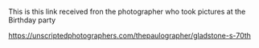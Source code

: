 
This is this link received fron the photographer who took pictures at the Birthday party


https://unscriptedphotographers.com/thepaulographer/gladstone-s-70th




